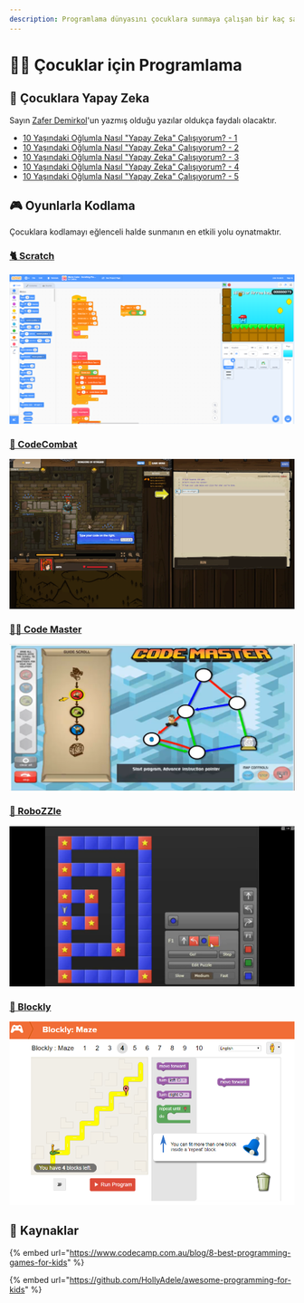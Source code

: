 ```yaml
---
description: Programlama dünyasını çocuklara sunmaya çalışan bir kaç sanatçı
---
```


# 👨‍💻 Çocuklar için Programlama

## 🧠 Çocuklara Yapay Zeka

Sayın [Zafer Demirkol](https://tr.linkedin.com/in/zaferdemirkol?trk=public-post_share-update_actor-text)'un yazmış olduğu yazılar oldukça faydalı olacaktır.

* [10 Yaşındaki Oğlumla Nasıl "Yapay Zeka" Çalışıyorum? - 1](https://www.linkedin.com/pulse/10-ya%C5%9F%C4%B1ndaki-o%C4%9Flumla-nas%C4%B1l-yapay-zeka-%C3%A7al%C4%B1%C5%9F%C4%B1yorum-1-zafer-demirkol/)
* [10 Yaşındaki Oğlumla Nasıl "Yapay Zeka" Çalışıyorum? - 2](https://www.linkedin.com/pulse/10-ya%C5%9F%C4%B1ndaki-o%C4%9Flumla-nas%C4%B1l-yapay-zeka-%C3%A7al%C4%B1%C5%9F%C4%B1yorum-2-zafer-demirkol/)
* [10 Yaşındaki Oğlumla Nasıl "Yapay Zeka" Çalışıyorum? - 3](https://www.linkedin.com/pulse/10-ya%C5%9F%C4%B1ndaki-o%C4%9Flumla-nas%C4%B1l-yapay-zeka-%C3%A7al%C4%B1%C5%9F%C4%B1yorum-3-zafer-demirkol/)
* [10 Yaşındaki Oğlumla Nasıl "Yapay Zeka" Çalışıyorum? - 4](https://www.linkedin.com/pulse/10-ya%C5%9F%C4%B1ndaki-o%C4%9Flumla-nas%C4%B1l-yapay-zeka-%C3%A7al%C4%B1%C5%9F%C4%B1yorum-4-zafer-demirkol/)
* [10 Yaşındaki Oğlumla Nasıl "Yapay Zeka" Çalışıyorum? - 5](https://www.linkedin.com/pulse/10-ya%C5%9F%C4%B1ndaki-o%C4%9Flumla-nas%C4%B1l-yapay-zeka-%C3%A7al%C4%B1%C5%9F%C4%B1yorum-5-zafer-demirkol/)

## 🎮 Oyunlarla Kodlama

Çocuklara kodlamayı eğlenceli halde sunmanın en etkili yolu oynatmaktır.

### [🐈 Scratch](https://scratch.mit.edu/)

![](../.gitbook/assets/image%20%2881%29.png)

### [🤺 CodeCombat](https://codecombat.com/play)

![](../.gitbook/assets/image%20%2828%29.png)

### [👨‍🎓 Code Master](https://www.thinkfun.com/play-online/code-master/)

![](../.gitbook/assets/image%20%2819%29.png)

### [🤖 RoboZZle](http://www.robozzle.com/)

![](../.gitbook/assets/image%20%2832%29.png)

### [🧩 Blockly](https://blockly.games/?lang=en)

![](../.gitbook/assets/image%20%2883%29.png)

## 🔗 Kaynaklar

{% embed url="https://www.codecamp.com.au/blog/8-best-programming-games-for-kids" %}

{% embed url="https://github.com/HollyAdele/awesome-programming-for-kids" %}

